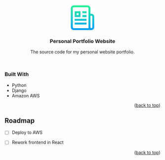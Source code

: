 <!-- PROJECT LOGO -->
<br />
<div align="center">
  <a href="https://github.com/reubensinha/django_webpage">
    <img src="images/logo.png" alt="Logo" width="80" height="80">
  </a>

<h3 align="center">Personal Portfolio Website</h3>

  <p align="center">
    The source code for my personal website portfolio.
  </p>
  <br />
</div>


<!-- ABOUT THE PROJECT -->

### Built With

* Python
* Django
* Amazon AWS

<p align="right">(<a href="#readme-top">back to top</a>)</p>


<!-- ROADMAP -->
## Roadmap

- [ ] Deploy to AWS
- [ ] Rework frontend in React


<p align="right">(<a href="#readme-top">back to top</a>)</p>
